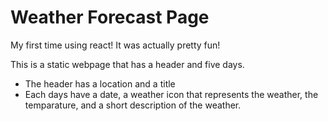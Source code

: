 # Weather Forecast Page

My first time using react! It was actually pretty fun!

This is a static webpage that has a header and five days.
- The header has a location and a title
- Each days have a date, a weather icon that represents the weather, the temparature, and a short description of the weather.
